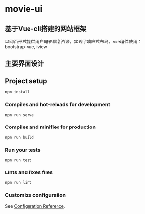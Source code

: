 # movie-ui
## 基于Vue-cli搭建的网站框架
以网页形式提供用户电影信息资源，实现了响应式布局。vue组件使用：bootstrap-vue, iview

## 主要界面设计

## Project setup
```
npm install
```

### Compiles and hot-reloads for development
```
npm run serve
```

### Compiles and minifies for production
```
npm run build
```

### Run your tests
```
npm run test
```

### Lints and fixes files
```
npm run lint
```

### Customize configuration
See [Configuration Reference](https://cli.vuejs.org/config/).
